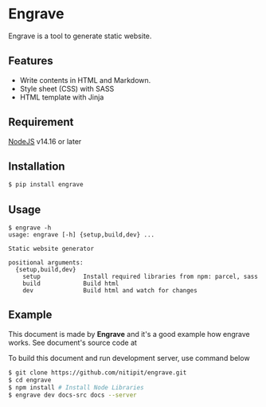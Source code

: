 # Engrave

Engrave is a tool to generate static website.

## Features
- Write contents in HTML and Markdown.
- Style sheet (CSS) with SASS
- HTML template with Jinja

## Requirement

[NodeJS](https://nodejs.org/en/) v14.16 or later

## Installation
```bash
$ pip install engrave
```

## Usage
```
$ engrave -h
usage: engrave [-h] {setup,build,dev} ...

Static website generator

positional arguments:
  {setup,build,dev}
    setup            Install required libraries from npm: parcel, sass
    build            Build html
    dev              Build html and watch for changes
```

## Example
This document is made by **Engrave** and it's a good example how engrave works.
See document's source code at
[](https://github.com/nitipit/engrave/tree/main/docs-src)

To build this document and run development server, use command below

```bash
$ git clone https://github.com/nitipit/engrave.git
$ cd engrave
$ npm install # Install Node Libraries
$ engrave dev docs-src docs --server
```